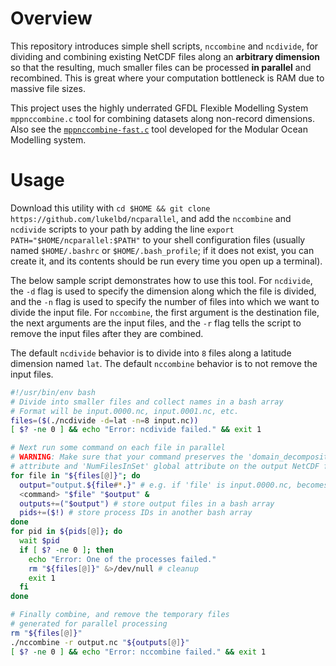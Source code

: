 # Overview
This repository introduces simple shell scripts,
`nccombine` and `ncdivide`, for dividing
and combining existing NetCDF files along an **arbitrary dimension** so that the resulting,
much smaller files can be processed **in parallel** and recombined. This is great where
your computation bottleneck is RAM due to massive file sizes.

This project uses the highly underrated GFDL Flexible Modelling System `mppnccombine.c` tool for
combining datasets along non-record dimensions.
Also see the [`mppnccombine-fast.c`](https://github.com/coecms/mppnccombine-fast) tool developed for the Modular
Ocean Modelling system.

# Usage
Download this utility with `cd $HOME && git clone https://github.com/lukelbd/ncparallel`, and add the `nccombine` and
`ncdivide` scripts to your path by adding the line `export PATH="$HOME/ncparallel:$PATH"` to your shell configuration
files (usually named `$HOME/.bashrc` or `$HOME/.bash_profile`; if it does not exist, you can create it, and its
contents should be run every time you open up a terminal).

The below sample script demonstrates how to use this tool. For `ncdivide`, the `-d` flag is used to specify the dimension along which
the file is divided, and the `-n` flag is used to specify the number of files into which we want
to divide the input file. For `nccombine`, the first argument is the destination file, the next arguments
are the input files,
and the `-r` flag tells the script to remove the input files after they
are combined.

The default `ncdivide` behavior is to divide into `8` files along a latitude
dimension named `lat`. The default `nccombine` behavior is to not remove the input files.

```bash
#!/usr/bin/env bash
# Divide into smaller files and collect names in a bash array
# Format will be input.0000.nc, input.0001.nc, etc.
files=($(./ncdivide -d=lat -n=8 input.nc))
[ $? -ne 0 ] && echo "Error: ncdivide failed." && exit 1

# Next run some command on each file in parallel
# WARNING: Make sure that your command preserves the 'domain_decomposition' dimension
# attribute and 'NumFilesInSet' global attribute on the output NetCDF file!
for file in "${files[@]}"; do
  output="output.${file#*.}" # e.g. if 'file' is input.0000.nc, becomes output.0000.nc
  <command> "$file" "$output" &
  outputs+=("$output") # store output files in a bash array
  pids+=($!) # store process IDs in another bash array
done
for pid in ${pids[@]}; do
  wait $pid
  if [ $? -ne 0 ]; then
    echo "Error: One of the processes failed."
    rm "${files[@]}" &>/dev/null # cleanup
    exit 1
  fi
done

# Finally combine, and remove the temporary files
# generated for parallel processing
rm "${files[@]}"
./nccombine -r output.nc "${outputs[@]}"
[ $? -ne 0 ] && echo "Error: nccombine failed." && exit 1
```
